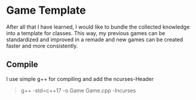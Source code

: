 # Game Template
After all that I have learned, I would like to bundle the collected knowledge into a template for classes.
This way, my previous games can be standardized and improved in a remade and new games can be created faster and more consistently. 

## Compile
I use simple g++ for compiling and add the ncurses-Header
> g++ -std=c++17 -o Game Game.cpp -lncurses